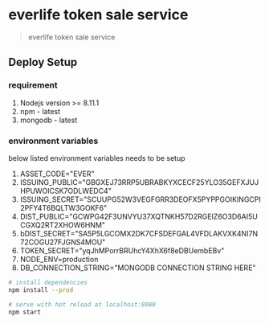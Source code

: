# everlife token sale service

> everlife token sale service

## Deploy Setup

### requirement

1. Nodejs version >= 8.11.1
2. npm - latest
3. mongodb - latest

### environment variables

below listed environment variables needs to be setup

1. ASSET_CODE="EVER"
2. ISSUING_PUBLIC="GBGXEJ73RRP5UBRABKYXCECF25YLO35GEFXJUJHPUWOICSK7ODLWEDC4"
3. ISSUING_SECRET="SCUUPG52W3VEGFGRR3DEOFX5PYPPGOIKINGCPI2PFY4T6BQLTW3GOKF6"
4. DIST_PUBLIC="GCWPG42F3UNVYU37XQTNKH57D2RGEIZ6O3D6AI5UCGXQ2RT2XHOW6HNM"
5. bDIST_SECRET="SA5P5LGCOMX2DK7CFSDEFGAL4VFDLAKVXK4NI7N72COGU27FJGNS4MOU"
6. TOKEN_SECRET="yqJhMPorrBRUhcY4XhX6f8eDBUembEBv"
7. NODE_ENV=production
8. DB_CONNECTION_STRING="MONGODB CONNECTION STRING HERE"

``` bash
# install dependencies
npm install --prod

# serve with hot reload at localhost:8080
npm start
```
